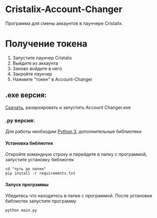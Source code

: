 # Cristalix-Account-Changer
Программа для смены аккаунтов в лаунчере Cristalix.

# Получение токена
  1. Запустите лаунчер Cristalix
  2. Выйдите из аккаунта
  3. Заново войдите в него
  4. Закройте лаунчер
  5. Нажмите "токен" в Account-Changer

## .exe версия:
  [Скачать](https://github.com/matswuuu/Cristalix-Account-Changer/releases/download/v0.0.2/Account.Changer.zip), разархировать и запустить Account Changer.exe
 
### .py версия:
  Для работы необходим [Python 3](https://www.python.org/downloads/), дополнительные библиотеки
  
#### Установка библиотек
   Откройте командную строку и перейдите в папку с программой, запустите установку библиотек

    cd "путь до папки"
    pip install -r requirements.txt
    
#### Запуск программы
   Убедитесь что находитесь в папке с программой. После установки библиотек запустите программу
     
    python main.py

